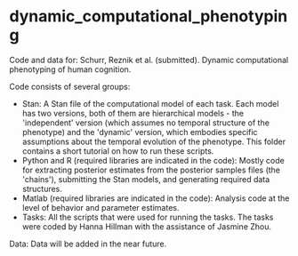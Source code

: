 # dynamic_computational_phenotyping
Code and data for: Schurr, Reznik et al. (submitted). Dynamic computational phenotyping of human cognition.

Code consists of several groups:
- Stan: A Stan file of the computational model of each task. Each model has two versions, both of them are hierarchical models - the 'independent' version (which assumes no temporal structure of the phenotype) and the 'dynamic' version, which embodies specific assumptions about the temporal evolution of the phenotype. This folder contains a short tutorial on how to run these scripts.
- Python and R (required libraries are indicated in the code): Mostly code for extracting posterior estimates from the posterior samples files (the 'chains'), submitting the Stan models, and generating required data structures. 
- Matlab (required libraries are indicated in the code): Analysis code at the level of behavior and parameter estimates.
- Tasks: All the scripts that were used for running the tasks. The tasks were coded by Hanna Hillman with the assistance of Jasmine Zhou.

Data: Data will be added in the near future.
